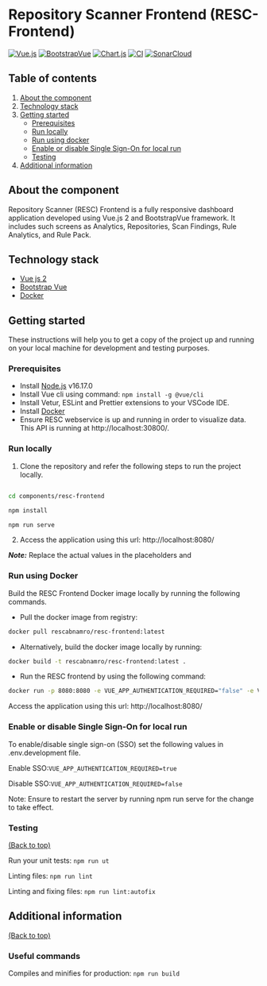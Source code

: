 # Repository Scanner Frontend (RESC-Frontend)
[![Vue.js][vuejs-shield]][vuejs-url]
[![BootstrapVue][bootstrapvue-shield]][bootstrapvue-url]
[![Chart.js][chartjs-shield]][chartjs-url]
[![CI][ci-shield]][ci-url]
[![SonarCloud][sonar-cloud-shield]][sonar-cloud-url]

<!-- TABLE OF CONTENTS -->
## Table of contents
1. [About the component](#about-the-component)
2. [Technology stack](#technology-stack)
3. [Getting started](#getting-started)
    - [Prerequisites](#prerequisites)
    - [Run locally](#run-locally)
    - [Run using docker](#run-using-docker)
    - [Enable or disable Single Sign-On for local run](#enable-or-disable-single-sign-on-for-local-run)
    - [Testing](#testing)
4. [Additional information](#additional-information)

<!-- ABOUT THE COMPONENT -->
## About the component
Repository Scanner (RESC) Frontend is a fully responsive dashboard application developed using Vue.js 2 and BootstrapVue framework. It includes such screens as Analytics, Repositories, Scan Findings, Rule Analytics, and Rule Pack.

<!-- TECHNOLOGY STACK -->
## Technology stack
- [Vue js 2](https://v2.vuejs.org/)
- [Bootstrap Vue](https://bootstrap-vue.org/)
- [Docker](https://www.docker.com/)

<!-- GETTING STARTED -->
## Getting started

These instructions will help you to get a copy of the project up and running on your local machine for development and testing purposes.

### Prerequisites
- Install [Node.js](https://nodejs.org/en/) v16.17.0
- Install Vue cli using command: `npm install -g @vue/cli`  
- Install Vetur, ESLint and Prettier extensions to your VSCode IDE. 
- Install [Docker](https://www.docker.com/)
- Ensure RESC webservice is up and running in order to visualize data. This API is running at http://localhost:30800/.  

### Run locally

1. Clone the repository and refer the following steps to run the project locally.
```bash

cd components/resc-frontend

npm install

npm run serve
```
2. Access the application using this url: http://localhost:8080/  

***Note:***  Replace the actual values in the placeholders <branch-name> and <repository-scanner repo url>

### Run using Docker

Build the RESC Frontend Docker image locally by running the following commands.

- Pull the docker image from registry: 
```bash
docker pull rescabnamro/resc-frontend:latest
```
- Alternatively, build the docker image locally by running:
```bash
docker build -t rescabnamro/resc-frontend:latest .
```
- Run the RESC frontend by using the following command: 

```bash
docker run -p 8080:8080 -e VUE_APP_AUTHENTICATION_REQUIRED="false" -e VUE_APP_RESC_WEB_SERVICE_URL="http://localhost:30800/resc"  --name resc-frontend rescabnamro/resc-frontend:latest
```

 Access the application using this url: http://localhost:8080/

### Enable or disable Single Sign-On for local run
To enable/disable single sign-on (SSO) set the following values in .env.development file.
    
Enable SSO:```VUE_APP_AUTHENTICATION_REQUIRED=true```
    
Disable SSO:```VUE_APP_AUTHENTICATION_REQUIRED=false```
    
Note: Ensure to restart the server by running npm run serve for the change to take effect.    
    
### Testing
[(Back to top)](#table-of-contents)

Run your unit tests: ```npm run ut```

Linting files: ```npm run lint```

Linting and fixing files: ```npm run lint:autofix```

## Additional information
[(Back to top)](#table-of-contents)  

### Useful commands
Compiles and minifies for production: ```npm run build```


<!-- MARKDOWN LINKS & IMAGES -->
[vuejs-shield]: https://img.shields.io/badge/VueJS-%2335495e.svg?style=flat&logo=vuedotjs&logoColor=%234FC08D
[vuejs-url]: https://vuejs.org
[bootstrapvue-shield]: https://img.shields.io/badge/BootstrapVue-%238511FA.svg?style=flat&logo=bootstrap&logoColor=white
[bootstrapvue-url]: https://bootstrap-vue.org
[chartjs-shield]: https://img.shields.io/badge/Chart.js-F5788D.svg?style=flat&logo=chart.js&logoColor=white
[chartjs-url]: https://www.chartjs.org
[ci-shield]: https://img.shields.io/github/actions/workflow/status/abnamro/repository-scanner/frontend-ci.yaml?logo=github
[ci-url]: https://github.com/abnamro/repository-scanner/actions/workflows/frontend-ci.yaml
[sonar-cloud-shield]: https://sonarcloud.io/api/project_badges/measure?project=abnamro-resc_resc-frontend&metric=alert_status
[sonar-cloud-url]: https://sonarcloud.io/summary/new_code?id=abnamro-resc_resc-frontend